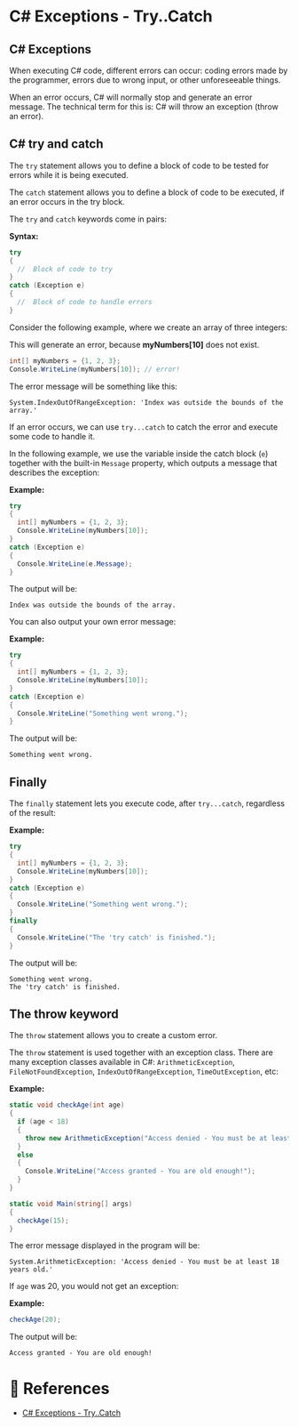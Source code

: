 # C# Exceptions - Try..Catch

## C# Exceptions

When executing C# code, different errors can occur: coding errors made by the programmer, errors due to wrong input, or other unforeseeable things.

When an error occurs, C# will normally stop and generate an error message. The technical term for this is: C# will throw an exception (throw an error).

## C# try and catch

The `try` statement allows you to define a block of code to be tested for errors while it is being executed.

The `catch` statement allows you to define a block of code to be executed, if an error occurs in the try block.

The `try` and `catch` keywords come in pairs:

**Syntax:**

```cs
try
{
  //  Block of code to try
}
catch (Exception e)
{
  //  Block of code to handle errors
}
```

Consider the following example, where we create an array of three integers:

This will generate an error, because **myNumbers[10]** does not exist.

```cs
int[] myNumbers = {1, 2, 3};
Console.WriteLine(myNumbers[10]); // error!
```

The error message will be something like this:

```
System.IndexOutOfRangeException: 'Index was outside the bounds of the array.'
```

If an error occurs, we can use `try...catch` to catch the error and execute some code to handle it.

In the following example, we use the variable inside the catch block (`e`) together with the built-in `Message` property, which outputs a message that describes the exception:

**Example:**

```cs
try
{
  int[] myNumbers = {1, 2, 3};
  Console.WriteLine(myNumbers[10]);
}
catch (Exception e)
{
  Console.WriteLine(e.Message);
}
```

The output will be:

```
Index was outside the bounds of the array.
```

You can also output your own error message:

**Example:**

```cs
try
{
  int[] myNumbers = {1, 2, 3};
  Console.WriteLine(myNumbers[10]);
}
catch (Exception e)
{
  Console.WriteLine("Something went wrong.");
}
```

The output will be:

```
Something went wrong.
```

## Finally

The `finally` statement lets you execute code, after `try...catch`, regardless of the result:

**Example:**

```cs
try
{
  int[] myNumbers = {1, 2, 3};
  Console.WriteLine(myNumbers[10]);
}
catch (Exception e)
{
  Console.WriteLine("Something went wrong.");
}
finally
{
  Console.WriteLine("The 'try catch' is finished.");
}
```

The output will be:

```
Something went wrong.
The 'try catch' is finished.
```

## The throw keyword

The `throw` statement allows you to create a custom error.

The `throw` statement is used together with an exception class. There are many exception classes available in C#: `ArithmeticException`, `FileNotFoundException`, `IndexOutOfRangeException`, `TimeOutException`, etc:

**Example:**

```cs
static void checkAge(int age)
{
  if (age < 18)
  {
    throw new ArithmeticException("Access denied - You must be at least 18 years old.");
  }
  else
  {
    Console.WriteLine("Access granted - You are old enough!");
  }
}

static void Main(string[] args)
{
  checkAge(15);
}
```

The error message displayed in the program will be:

```
System.ArithmeticException: 'Access denied - You must be at least 18 years old.'
```

If `age` was 20, you would not get an exception:

**Example:**

```cs
checkAge(20);
```

The output will be:

```
Access granted - You are old enough!
```

# 📜 References

- [C# Exceptions - Try..Catch](https://www.w3schools.com/cs/cs_exceptions.php)
